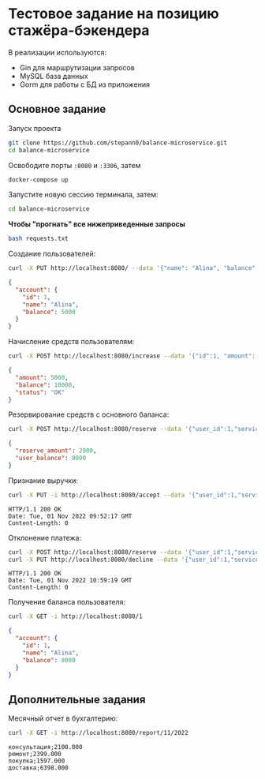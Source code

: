 # Тестовое задание на позицию стажёра-бэкендера
В реализации используются:
* Gin для маршрутизации запросов
* MySQL база данных
* Gorm для работы с БД из приложения

## **Основное задание**
Запуск проекта<br>
```bash
git clone https://github.com/stepann0/balance-microservice.git
cd balance-microservice
```
Освободите порты `:8080` и `:3306`, затем
```bash
docker-compose up
```
Запустите новую сессию терминала, затем:
```bash
cd balance-microservice
```
**Чтобы "прогнать" все нижеприведенные запросы**
```bash
bash requests.txt
```
Создание пользователей:<br>
```bash
curl -X PUT http://localhost:8080/ --data '{"name": "Alina", "balance": 5000}'
```
```json
{
  "account": {
    "id": 1,
    "name": "Alina",
    "balance": 5000
  }
}
```
Начисление средств пользователям:<br>
```bash
curl -X POST http://localhost:8080/increase --data '{"id":1, "amount": 5000}'
```
```json
{
  "amount": 5000,
  "balance": 10000,
  "status": "OK"
}
```
Резервирование средств с основного баланса:<br>
```bash
curl -X POST http://localhost:8080/reserve --data '{"user_id":1,"service_id":2,"amount": 2000}'
```
```json
{
  "reserve_amount": 2000,
  "user_balance": 8000
}
```
Признание выручки:<br>
```bash
curl -X PUT -i http://localhost:8080/accept --data '{"user_id":1,"service_id":2,"amount": 2000}'
```
```
HTTP/1.1 200 OK
Date: Tue, 01 Nov 2022 09:52:17 GMT
Content-Length: 0
```
Отклонение платежа:<br>
```bash
curl -X POST http://localhost:8080/reserve --data '{"user_id":1,"service_id":2,"amount": 2000}'
curl -X PUT http://localhost:8080/decline --data '{"user_id":1,"service_id":2,"amount": 2000}'
```
```
HTTP/1.1 200 OK
Date: Tue, 01 Nov 2022 10:59:19 GMT
Content-Length: 0
```
Получение баланса пользователя:<br>
```bash
curl -X GET -i http://localhost:8080/1
```
```json
{
  "account": {
    "id": 1,
    "name": "Alina",
    "balance": 8000
  }
}
```
## **Дополнительные задания**
Месячный отчет в бухгалтерию:<br>
```bash
curl -X GET -i http://localhost:8080/report/11/2022
```
```
консультация;2100.000
ремонт;2399.000
покупка;1597.000
доставка;6398.000
```
